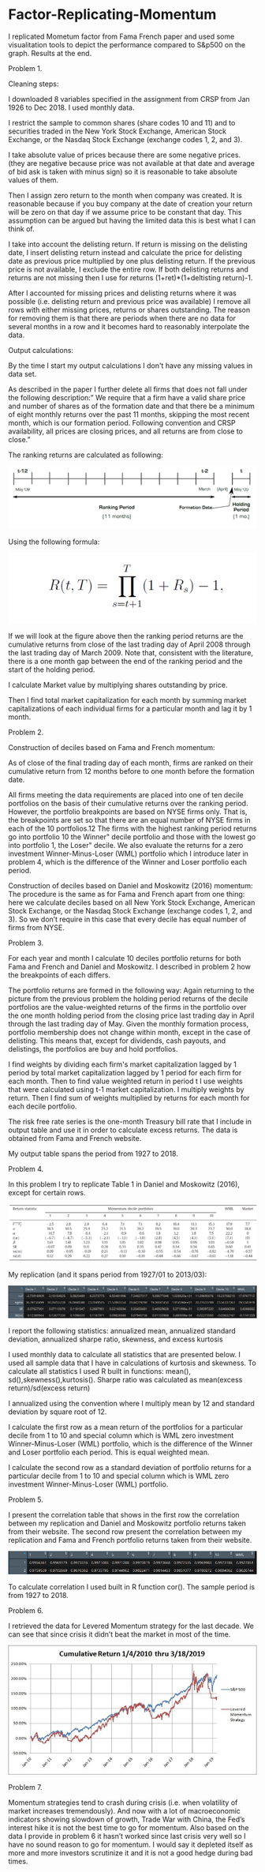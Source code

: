 # Factor-Replicating-Momentum

I replicated Mometum factor from Fama French paper and used some visualitation tools to depict the performance compared to S&p500 on the graph. Results at the end.

Problem 1.

Cleaning steps:

I downloaded 8 variables specified in the assignment from CRSP from Jan 1926 to Dec 2018. I used monthly data.

I restrict the sample to common shares (share codes 10 and 11) and to securities traded in the New York Stock Exchange, American Stock Exchange, or the Nasdaq Stock Exchange (exchange codes 1, 2, and 3).

I take absolute value of prices because there are some negative prices. (they are negative because price was not available at that date and average of bid ask is taken with minus sign) so it is reasonable to take absolute values of them.

Then I assign zero return to the month when company was created. It is reasonable because if you buy company at the date of creation your return will be zero on that day if we assume price to be constant that day. This assumption can be argued but having the limited data this is best what I can think of.

I take into account the delisting return. If return is missing on the delisting date, I insert delisting return instead and calculate the price for delisting date as previous price multiplied by one plus delisting return. If the previous price is not available, I exclude the entire row.  If both delisting returns and returns are not missing then I use for returns (1+ret)*(1+deltisting return)-1.

After I accounted for missing prices and delisting returns where it was possible (i.e. delisting return and previous price was available) I remove all rows with either missing prices, returns or shares outstanding. The reason for removing them is that there are periods when there are no data for several months in a row and it becomes hard to reasonably interpolate the data. 


Output calculations:

By the time I start my output calculations I don't have any missing values in data set.

As described in the paper I further delete all firms that does not fall under the following description:” We require that a firm have a valid share price and number of shares as of the formation date and that there be a minimum of eight monthly returns over the past 11 months, skipping the most recent month, which is our formation period. Following convention and CRSP availability, all prices are closing prices, and all returns are from close to close.”

The ranking returns are calculated as following:

![alt text](https://github.com/rustemshinkaruk/Factor-Replicating-Momentum/blob/master/table_1.png)

Using the following formula:

![alt text](https://github.com/rustemshinkaruk/Factor-Replicating-Momentum/blob/master/table_2.png)

If we will look at the figure above then the ranking period returns are the cumulative returns from close of the last trading day of April 2008 through the last trading day of March 2009. Note that, consistent with the literature, there is a one month gap between the end of the ranking period and the start of the holding period.

I calculate Market value by multiplying shares outstanding by price. 

Then I find total market capitalization for each month by summing market capitalizations of each individual firms for a particular month and lag it by 1 month.

Problem 2.

Construction of deciles based on Fama and French momentum:

As of close of the final trading day of each month, firms are ranked on their cumulative return from 12 months before to one month before the formation date. 

All firms meeting the data requirements are placed into one of ten decile portfolios on the basis of their cumulative returns over the ranking period. However, the portfolio
breakpoints are based on NYSE firms only. That is, the breakpoints are set so that
there are an equal number of NYSE firms in each of the 10 portfolios.12 The firms
with the highest ranking period returns go into portfolio 10 the Winner" decile
portfolio and those with the lowest go into portfolio 1, the Loser" decile. We also
evaluate the returns for a zero investment Winner-Minus-Loser (WML) portfolio which I introduce later in problem 4, which is the difference of the Winner and Loser portfolio each period.

Construction of deciles based on Daniel and Moskowitz (2016) momentum:
The procedure is the same as for Fama and French apart from one thing: here we calculate deciles based on all New York Stock Exchange, American Stock Exchange, or the Nasdaq Stock Exchange (exchange codes 1, 2, and 3). So we don’t require in this case that every decile has equal number of firms from NYSE.

Problem 3.

For each year and month I calculate 10 deciles portfolio returns for both Fama and French and Daniel and Moskowitz. I described in problem 2 how the breakpoints of each differs. 

The portfolio returns are formed in the following way:
Again returning to the picture from the previous problem the holding period returns of the decile portfolios are the value-weighted returns of the firms in the portfolio over the one month holding period from the closing price last trading day in April through the last trading day of May. Given the monthly formation process, portfolio membership does not change within month, except in the case of delisting. This means that, except for dividends, cash payouts, and delistings, the portfolios are buy and hold portfolios. 

I find weights by dividing each firm's market capitalization lagged by 1 period by total market capitalization lagged by 1 period for each firm for each month. Then to find value weighted return in period t I use weights that were calculated using t-1 market capitalization. I multiply weights by return. Then I find sum of weights multiplied by returns for each month for each decile portfolio.

The risk free rate series is the one-month Treasury bill rate that I include in output table and use it in order to calculate excess returns. The data is obtained from Fama and French website.

My output table spans the period from 1927 to 2018.

Problem 4.

In this problem I try to replicate Table 1 in Daniel and Moskowitz (2016), except for certain rows.

![alt text](https://github.com/rustemshinkaruk/Factor-Replicating-Momentum/blob/master/table_3.png)

My replication (and it spans period from 1927/01 to 2013/03):

![alt text](https://github.com/rustemshinkaruk/Factor-Replicating-Momentum/blob/master/table_4.png)

I report the following  statistics: annualized mean, annualized standard deviation, annualized sharpe ratio, skewness, and excess kurtosis

I used monthly data to calculate all statistics that are presented below. I used all sample data that I have in calculations of kurtosis and skewness. To calculate all statistics I used R built in functions: mean(), sd(),skewness(),kurtosis(). Sharpe ratio was calculated as mean(excess return)/sd(excess return)

I annualized using the convention where I multiply mean by 12 and standard deviation by square root of 12. 

I calculate the first row as a mean return of the portfolios for a particular decile from 1 to 10 and special column which is WML zero investment Winner-Minus-Loser (WML) portfolio, which is the difference of the Winner and Loser portfolio each period. This is equal weighted mean. 

I calculate the second row as a standard deviation of portfolio returns for a particular decile from 1 to 10 and special column which is WML zero investment Winner-Minus-Loser (WML) portfolio.

Problem 5.

I present the correlation table that shows in the first row the correlation between my replication and Daniel and Moskowitz portfolio returns taken from their website. The second row present the correlation between my replication and Fama and French portfolio returns taken from their website. 

![alt text](https://github.com/rustemshinkaruk/Factor-Replicating-Momentum/blob/master/table_5.png)

To calculate correlation I used built in R function cor(). The sample period is from 1927 to 2018.



Problem 6.

I retrieved the data for Levered Momentum strategy for the last decade. We can see that since crisis it didn’t beat the market in most of the time. 


![alt text](https://github.com/rustemshinkaruk/Factor-Replicating-Momentum/blob/master/table_6.jpg)



Problem 7.

Momentum strategies tend to crash during crisis (i.e. when volatility of market increases tremendously). And now with a lot of macroeconomic indicators showing slowdown of growth, Trade War with China,  the Fed’s interest hike it is not the best time to go for momentum. Also based on the data I provide in problem 6 it hasn’t worked since last crisis very well so I have no sound reason to go for momentum. I would say it depleted itself as more and more investors scrutinize it and it is not a good hedge during bad times.





